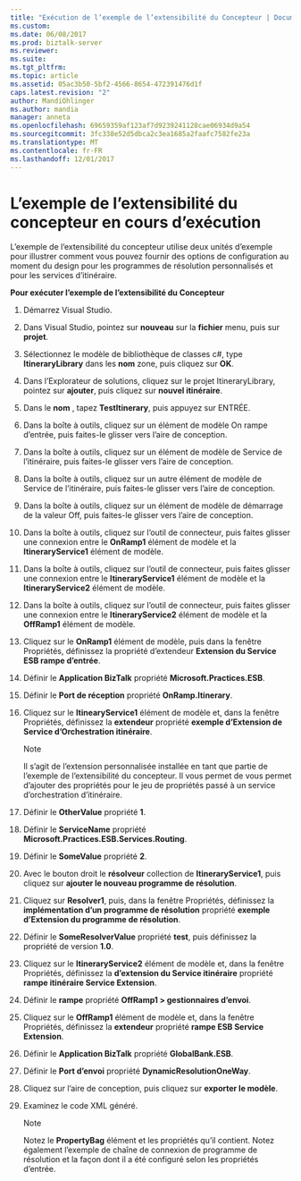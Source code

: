 ```yaml
---
title: "Exécution de l’exemple de l’extensibilité du Concepteur | Documents Microsoft"
ms.custom: 
ms.date: 06/08/2017
ms.prod: biztalk-server
ms.reviewer: 
ms.suite: 
ms.tgt_pltfrm: 
ms.topic: article
ms.assetid: 05ac3b50-5bf2-4566-8654-472391476d1f
caps.latest.revision: "2"
author: MandiOhlinger
ms.author: mandia
manager: anneta
ms.openlocfilehash: 69659359af123af7d9239241128cae06934d9a54
ms.sourcegitcommit: 3fc338e52d5dbca2c3ea1685a2faafc7582fe23a
ms.translationtype: MT
ms.contentlocale: fr-FR
ms.lasthandoff: 12/01/2017
---
```

# <a name="running-the-designer-extensibility-sample"></a>L’exemple de l’extensibilité du concepteur en cours d’exécution
L’exemple de l’extensibilité du concepteur utilise deux unités d’exemple pour illustrer comment vous pouvez fournir des options de configuration au moment du design pour les programmes de résolution personnalisés et pour les services d’itinéraire.  
  
 **Pour exécuter l’exemple de l’extensibilité du Concepteur**  
  
1.  Démarrez Visual Studio.  
  
2.  Dans Visual Studio, pointez sur **nouveau** sur la **fichier** menu, puis sur **projet**.  
  
3.  Sélectionnez le modèle de bibliothèque de classes c#, type **ItineraryLibrary** dans les **nom** zone, puis cliquez sur **OK**.  
  
4.  Dans l’Explorateur de solutions, cliquez sur le projet ItineraryLibrary, pointez sur **ajouter**, puis cliquez sur **nouvel itinéraire**.  
  
5.  Dans le **nom** , tapez **TestItinerary**, puis appuyez sur ENTRÉE.  
  
6.  Dans la boîte à outils, cliquez sur un élément de modèle On rampe d’entrée, puis faites-le glisser vers l’aire de conception.  
  
7.  Dans la boîte à outils, cliquez sur un élément de modèle de Service de l’itinéraire, puis faites-le glisser vers l’aire de conception.  
  
8.  Dans la boîte à outils, cliquez sur un autre élément de modèle de Service de l’itinéraire, puis faites-le glisser vers l’aire de conception.  
  
9. Dans la boîte à outils, cliquez sur un élément de modèle de démarrage de la valeur Off, puis faites-le glisser vers l’aire de conception.  
  
10. Dans la boîte à outils, cliquez sur l’outil de connecteur, puis faites glisser une connexion entre le **OnRamp1** élément de modèle et la **ItineraryService1** élément de modèle.  
  
11. Dans la boîte à outils, cliquez sur l’outil de connecteur, puis faites glisser une connexion entre le **ItineraryService1** élément de modèle et la **ItineraryService2** élément de modèle.  
  
12. Dans la boîte à outils, cliquez sur l’outil de connecteur, puis faites glisser une connexion entre le **ItineraryService2** élément de modèle et la **OffRamp1** élément de modèle.  
  
13. Cliquez sur le **OnRamp1** élément de modèle, puis dans la fenêtre Propriétés, définissez la propriété d’extendeur **Extension du Service ESB rampe d’entrée**.  
  
14. Définir le **Application BizTalk** propriété **Microsoft.Practices.ESB**.  
  
15. Définir le **Port de réception** propriété **OnRamp.Itinerary**.  
  
16. Cliquez sur le **ItinearyService1** élément de modèle et, dans la fenêtre Propriétés, définissez la **extendeur** propriété **exemple d’Extension de Service d’Orchestration itinéraire**.  
  
    > [!NOTE]
    >  Il s’agit de l’extension personnalisée installée en tant que partie de l’exemple de l’extensibilité du concepteur. Il vous permet de vous permet d’ajouter des propriétés pour le jeu de propriétés passé à un service d’orchestration d’itinéraire.  
  
17. Définir le **OtherValue** propriété **1**.  
  
18. Définir le **ServiceName** propriété **Microsoft.Practices.ESB.Services.Routing**.  
  
19. Définir le **SomeValue** propriété **2**.  
  
20. Avec le bouton droit le **résolveur** collection de **ItineraryService1**, puis cliquez sur **ajouter le nouveau programme de résolution**.  
  
21. Cliquez sur **Resolver1**, puis, dans la fenêtre Propriétés, définissez la **implémentation d’un programme de résolution** propriété **exemple d’Extension du programme de résolution**.  
  
22. Définir le **SomeResolverValue** propriété **test**, puis définissez la propriété de version **1.0**.  
  
23. Cliquez sur le **ItineraryService2** élément de modèle et, dans la fenêtre Propriétés, définissez la **d’extension du Service itinéraire** propriété **rampe itinéraire Service Extension**.  
  
24. Définir le **rampe** propriété **OffRamp1 > gestionnaires d’envoi**.  
  
25. Cliquez sur le **OffRamp1** élément de modèle et, dans la fenêtre Propriétés, définissez la **extendeur** propriété **rampe ESB Service Extension**.  
  
26. Définir le **Application BizTalk** propriété **GlobalBank.ESB**.  
  
27. Définir le **Port d’envoi** propriété **DynamicResolutionOneWay**.  
  
28. Cliquez sur l’aire de conception, puis cliquez sur **exporter le modèle**.  
  
29. Examinez le code XML généré.  
  
    > [!NOTE]
    >  Notez le **PropertyBag** élément et les propriétés qu’il contient. Notez également l’exemple de chaîne de connexion de programme de résolution et la façon dont il a été configuré selon les propriétés d’entrée.